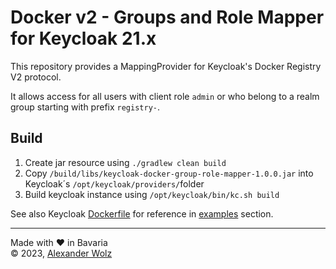 # Docker v2 - Groups and Role Mapper for Keycloak 21.x
This repository provides a MappingProvider for Keycloak's Docker Registry V2 protocol.

It allows access for all users with client role ```admin``` or who belong to a realm group starting with prefix ```registry-```.

## Build
1. Create jar resource using ```./gradlew clean build```
2. Copy  ```/build/libs/keycloak-docker-group-role-mapper-1.0.0.jar``` into Keycloak´s ```/opt/keycloak/providers/```folder
3. Build keycloak instance using ```/opt/keycloak/bin/kc.sh build```

See also Keycloak [Dockerfile](https://github.com/alexanderwolz/keycloak-docker-group-role-mapper/blob/main/examples/keycloak-with-mapper/Dockerfile) for reference in [examples](https://github.com/alexanderwolz/keycloak-docker-group-role-mapper/tree/main/examples) section.

- - -
Made with ❤️ in Bavaria
<br>
© 2023, <a href="https://www.alexanderwolz.de"> Alexander Wolz